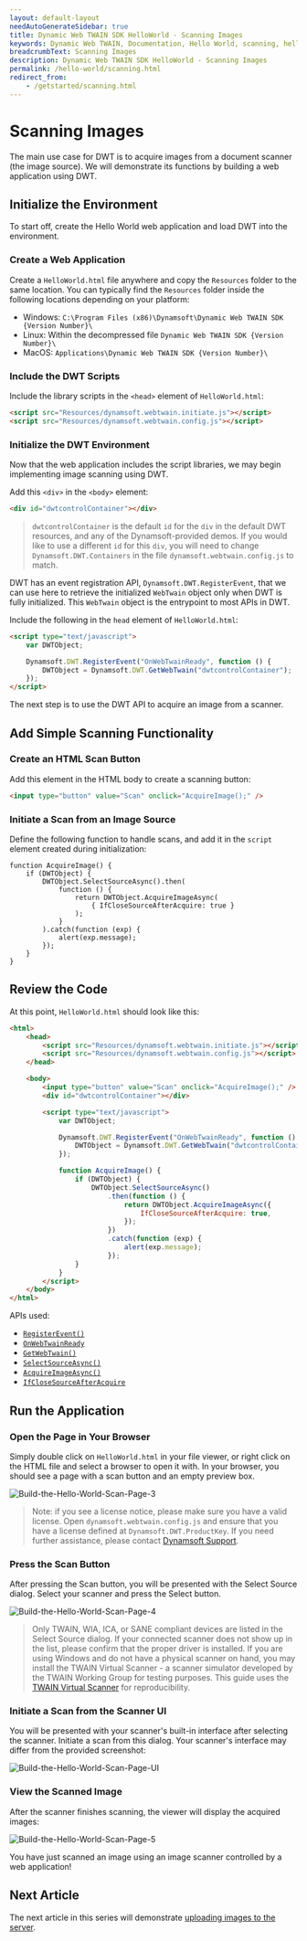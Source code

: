 ```yaml
---
layout: default-layout
needAutoGenerateSidebar: true
title: Dynamic Web TWAIN SDK HelloWorld - Scanning Images
keywords: Dynamic Web TWAIN, Documentation, Hello World, scanning, helloworld
breadcrumbText: Scanning Images
description: Dynamic Web TWAIN SDK HelloWorld - Scanning Images
permalink: /hello-world/scanning.html
redirect_from:
    - /getstarted/scanning.html
---
```


# Scanning Images

The main use case for DWT is to acquire images from a document scanner (the image source). We will demonstrate its functions by building a web application using DWT.

## Initialize the Environment

To start off, create the Hello World web application and load DWT into the environment.

### Create a Web Application

Create a `HelloWorld.html` file anywhere and copy the `Resources` folder to the same location. You can typically find the `Resources` folder inside the following locations depending on your platform:

- Windows: `C:\Program Files (x86)\Dynamsoft\Dynamic Web TWAIN SDK {Version Number}\`
- Linux: Within the decompressed file `Dynamic Web TWAIN SDK {Version Number}\`
- MacOS: `Applications\Dynamic Web TWAIN SDK {Version Number}\`

### Include the DWT Scripts

Include the library scripts in the `<head>` element of `HelloWorld.html`:

```html
<script src="Resources/dynamsoft.webtwain.initiate.js"></script>
<script src="Resources/dynamsoft.webtwain.config.js"></script>
```

### Initialize the DWT Environment

Now that the web application includes the script libraries, we may begin implementing image scanning using DWT.

Add this `<div>` in the `<body>` element:

```html
<div id="dwtcontrolContainer"></div>
```

> `dwtcontrolContainer` is the default `id` for the `div` in the default DWT resources, and any of the Dynamsoft-provided demos. If you would like to use a different `id` for this `div`, you will need to change `Dynamsoft.DWT.Containers` in the file `dynamsoft.webtwain.config.js` to match.

DWT has an event registration API, `Dynamsoft.DWT.RegisterEvent`, that we can use here to retrieve the initialized `WebTwain` object only when DWT is fully initialized. This `WebTwain` object is the entrypoint to most APIs in DWT.

Include the following in the `head` element of `HelloWorld.html`:

```html
<script type="text/javascript">
	var DWTObject;

	Dynamsoft.DWT.RegisterEvent("OnWebTwainReady", function () {
		DWTObject = Dynamsoft.DWT.GetWebTwain("dwtcontrolContainer");
	});
</script>
```

The next step is to use the DWT API to acquire an image from a scanner.

## Add Simple Scanning Functionality

### Create an HTML Scan Button

Add this element in the HTML body to create a scanning button:

```html
<input type="button" value="Scan" onclick="AcquireImage();" />
```

### Initiate a Scan from an Image Source

Define the following function to handle scans, and add it in the `script` element created during initialization:

```JS
function AcquireImage() {
	if (DWTObject) {
		DWTObject.SelectSourceAsync().then(
			function () {
				return DWTObject.AcquireImageAsync(
					{ IfCloseSourceAfterAcquire: true }
				);
			}
		).catch(function (exp) {
			alert(exp.message);
		});
	}
}
```

## Review the Code

At this point, `HelloWorld.html` should look like this:

```html
<html>
	<head>
		<script src="Resources/dynamsoft.webtwain.initiate.js"></script>
		<script src="Resources/dynamsoft.webtwain.config.js"></script>
	</head>

	<body>
		<input type="button" value="Scan" onclick="AcquireImage();" />
		<div id="dwtcontrolContainer"></div>

		<script type="text/javascript">
			var DWTObject;

			Dynamsoft.DWT.RegisterEvent("OnWebTwainReady", function () {
				DWTObject = Dynamsoft.DWT.GetWebTwain("dwtcontrolContainer");
			});

			function AcquireImage() {
				if (DWTObject) {
					DWTObject.SelectSourceAsync()
						.then(function () {
							return DWTObject.AcquireImageAsync({
								IfCloseSourceAfterAcquire: true,
							});
						})
						.catch(function (exp) {
							alert(exp.message);
						});
				}
			}
		</script>
	</body>
</html>
```

APIs used:

- [`RegisterEvent()`]({{site.api}}Dynamsoft_WebTwainEnv.html#registerevent)
- [`OnWebTwainReady`]({{site.api}}Dynamsoft_WebTwainEnv.html#onwebtwainready)
- [`GetWebTwain()`]({{site.api}}Dynamsoft_WebTwainEnv.html#getwebtwain)
- [`SelectSourceAsync()`]({{site.api}}WebTwain_Acquire.html#selectsourceasync)
- [`AcquireImageAsync()`]({{site.api}}WebTwain_Acquire.html#acquireimageasync)
- [`IfCloseSourceAfterAcquire`]({{site.api}}Device.html#deviceobjectacquireimage)

## Run the Application

### Open the Page in Your Browser

Simply double click on `HelloWorld.html` in your file viewer, or right click on the HTML file and select a browser to open it with. In your browser, you should see a page with a scan button and an empty preview box.

![Build-the-Hello-World-Scan-Page-3]({{site.assets}}imgs/Build-the-Hello-World-Scan-Page-3.png)

> Note: if you see a license notice, please make sure you have a valid license. Open `dynamsoft.webtwain.config.js` and ensure that you have a license defined at `Dynamsoft.DWT.ProductKey`. If you need further assistance, please contact [Dynamsoft Support](https://www.dynamsoft.com/web-twain/docs/about/getsupport.html).

### Press the Scan Button

After pressing the Scan button, you will be presented with the Select Source dialog. Select your scanner and press the Select button.

![Build-the-Hello-World-Scan-Page-4]({{site.assets}}imgs/Build-the-Hello-World-Scan-Page-4.png)

> Only TWAIN, WIA, ICA, or SANE compliant devices are listed in the Select Source dialog. If your connected scanner does not show up in the list, please confirm that the proper driver is installed. If you are using Windows and do not have a physical scanner on hand, you may install the TWAIN Virtual Scanner - a scanner simulator developed by the TWAIN Working Group for testing purposes. This guide uses the [TWAIN Virtual Scanner]({{site.faq}}download-virtual-scanner-for-testing.html) for reproducibility.

### Initiate a Scan from the Scanner UI

You will be presented with your scanner's built-in interface after selecting the scanner. Initiate a scan from this dialog. Your scanner's interface may differ from the provided screenshot:

![Build-the-Hello-World-Scan-Page-UI]({{site.assets}}imgs/Build-the-Hello-World-Scan-Page-UI.png)

### View the Scanned Image

After the scanner finishes scanning, the viewer will display the acquired images:

![Build-the-Hello-World-Scan-Page-5]({{site.assets}}imgs/Build-the-Hello-World-Scan-Page-5.png)

You have just scanned an image using an image scanner controlled by a web application!

## Next Article

The next article in this series will demonstrate [uploading images to the server]({{site.hello-world}}uploading.html).
